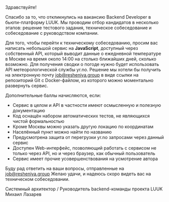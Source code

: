 Здравствуйте!

Спасибо за то, что откликнулись на вакансию Backend Developer в бьюти-платформу LUUK. Мы проводим отбор кандидатов в несколько этапов: решение тестового задания, техническое собеседование и собеседование с руководством компании.

Для того, чтобы перейти к техническому собеседованию, просим вас написать небольшой сервис на **JavaScript**, доступный через собственный API, который выводит данные о ежедневной температуре в Москве на время около 14:00 на столько ближайших дней, сколько возможно. Для получения сводки о погоде нужно будет использовать API метеорологической службы yr.no. Решение мы хотели бы получить на электронную почту job@resheniya.group в виде ссылки на репозиторий Git с Docker-файлом, из которого можно моментально развернуть сервис.

Дополнительные баллы начисляются, если:
- Сервис в целом и API в частности имеют осмысленную и полезную документацию
- Код оснащён набором автоматических тестов, не являющихся чистой формальностью
- Кроме Москвы можно указать другую локацию по координатам
- Населённый пункт можно найти по названию
- Предусмотрена защита от перегрузки yr.no запросами через данный сервис
- Доступен Web-интерфейс, позволяющий работать с сервисом не только через API, но и через браузер, как обычный пользователь
- Сервис имеет прочие усовершенствования на усмотрение автора

Буду рад ответить на ваши вопросы, отправленные на job@resheniya.group
Желаю удачи, и надеюсь скоро видеть вас на техническом собеседовании.

Системный архитектор / Руководитель backend-команды проекта LUUK
Михаил Лазарев